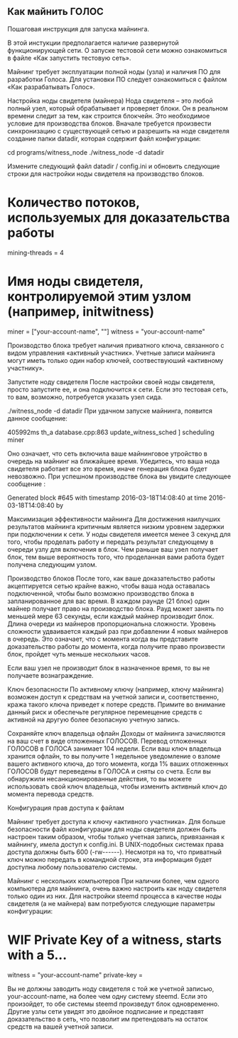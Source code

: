 ## Как майнить ГОЛОС
Пошаговая инструкция для запуска майнинга.

В этой инстукции предполагается наличие развернутой функционирующей сети. О запуске тестовой сети можно ознакомиться в файле «Как запустить тестовую сеть».

Майнинг требует эксплуатации полной ноды (узла) и наличия ПО для разработки Голоса. Для установки ПО следует ознакомиться с файлом «Как разрабатывать Голос».

Настройка ноды свидетеля (майнера)
Нода свидетеля – это любой полный узел, который обрабатывает и проверяет блоки. Он в реальном времени следит за тем, как строится блокчейн. Это необходимое условие для производства блоков. Вначале требуется произвести синхронизацию с существующей сетью и разрешить на ноде свидетеля создание папки datadir, которая содержит файл конфигурации:

cd programs/witness_node
./witness_node -d datadir 


Измените следующий файл datadir / config.ini и обновить следующие строки для настройки ноды свидетеля на производство блоков.

# Количество потоков, используемых для доказательства работы
mining-threads = 4

# Имя ноды свидетеля, контролируемой этим узлом (например, initwitness)
miner = ["your-account-name", "<PrivateKey-WIF>"]
witness = "your-account-name"


Производство блока требует наличия приватного ключа, связанного с видом управления «активный участник». Учетные записи майнинга могут иметь только один набор ключей, соотвествуюший «активному участнику».

Запустите ноду свидетеля
После настройки своей ноды свидетеля, просто запустите ее, и она подключится к сети. Если это тестовая сеть, то вам, возможно, потребуется указать узел сида.

./witness_node -d datadir
При удачном запуске майнинга, появится данное сообщение:

405992ms th_a       database.cpp:863              update_witness_sched ] scheduling miner <miner-name>


Оно означает, что сеть включила ваше майнинговое утройство в очередь на майнинг на ближайшее время. Убедитесь, что ваша нода свидетеля работает все это время, иначе генерация блока будет невозвожно. При успешном производстве блока вы увидите следующее сообщение :

Generated block #645 with timestamp 2016-03-18T14:08:40 at time 2016-03-18T14:08:40 by <miner-name>


Максимизация эффективности майнинга
Для достижения наилучших результатов майнинга критичным является низким уровнем задержки при подключении к сети. У ноды свидетеля имеется менее 3 секунд для того, чтобы проделать работу и передать результат следующему в очереди узлу для включения в блок. Чем раньше ваш узел получает блок, тем выше вероятность того, что проделанная вами работа будет получена следующим узлом.

Производство блоков
После того, как ваше доказательство работы акцептируется сетью крайне важно, чтобы ваша нода оставалась подключенной, чтобы было возможно производство блока в запланированное для вас время. В каждом раунде (21 блок) один майнер получает право на производство блока. Рауд может занять по меньшей мере 63 секунды, если каждый майнер производит блок. Длина очереди из майнеров пропорциональна сложности. Уровень сложности удваивается каждый раз при добавлении 4 новых майнеров в очередь. Это означает, что с момента когда вы представите доказательство работы до момента, когда получите право произвести блок, пройдет чуть меньше нескольких часов.

Если ваш узел не производит блок в назначенное время, то вы не получаете вознаграждение.

Ключ безопасности
По активному ключу (например, ключу майнинга) возможен доступ к средствам на учетной записи и, соответственно, кража такого ключа приведет к потере средств. Примите во внимание данный риск и обеспечьте регулярное перемещение средств с активной на другую более безопасную учетную запись. 

Сохраняйте ключ владельца офлайн
Доходы от майнинга зачисляются на ваш счет в виде отложенных ГОЛОСОВ. Перевод отложенных ГОЛОСОВ в ГОЛОСА занимает 104 недели. Если ваш ключ владельца хранится офлайн, то вы получите 1 недельное уведомление о взломе вашего активного ключа, до того момента, когда 1% ваших отложенных ГОЛОСОВ будут переведены в ГОЛОСА и сняты со счета. Если вы обнаружили несанкционированные действия, то вы можете использовать свой ключ владельца, чтобы изменить активный ключ до момента перевода средств.

Конфигурация прав доступа к файлам

Майнинг требует доступа к ключу «активного участника». Для больше безопасности файл конфигурации для ноды свидетеля должен быть настроен таким образом, чтобы только учетная запись, привязанная к майнингу, имела доступ к config.ini. В UNIX-подобных системах права доступа должны быть 600 (-rw------). Несмотря на то, что приватный ключ можно передать в командной строке, эта информация будет доступна любому пользователю системы.

Майнинг с нескольких компьютеров
При наличии более, чем одного компьютера для майнинга, очень важно настроить как ноду свидетеля только один из них. Для настройки steemd процесса в качестве ноды свидетеля (а не майнера) вам потребуются следующие параметры конфигурации:

# WIF Private Key of a witness, starts with a 5...
witness = "your-account-name"
private-key = <PrivateKey-WIF>


Вы не должны заводить ноду свидетеля с той же учетной записью, your-account-name, на более чем одну систему steemd. Если это произойдет, то обе системы steemd произведут блок одновременно. Другие узлы сети увидят это двойное подписание и представят доказательство в сеть, что позволит им претендовать на остаток средств на вашей учетной записи.

